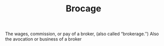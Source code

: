 ---
title: Brocage
letter: B
permalink: "/definitions/bld-brocage.html"
body: The wages, commission, or pay of a broker, (also called “brokerage.’’) Also
  the avocation or business of a broker
published_at: '2018-07-07'
source: Black's Law Dictionary 2nd Ed (1910)
layout: post
---